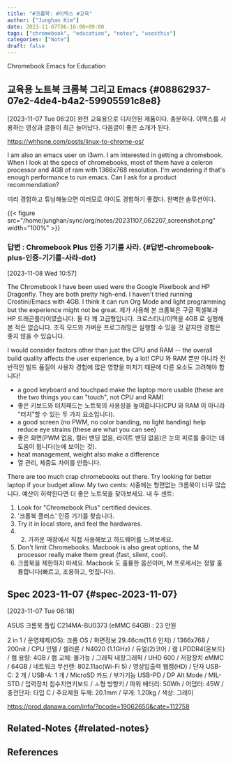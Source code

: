 ```yaml
---
title: "#크롬북: #이맥스 #교육"
author: ["Junghan Kim"]
date: 2023-11-07T06:16:00+09:00
tags: ["chromebook", "education", "notes", "usesthis"]
categories: ["Note"]
draft: false
---
```


Chromebook Emacs for Education


## 교육용 노트북 크롬북 그리고 Emacs {#08862937-07e2-4de4-b4a2-59905591c8e8}

<span class="timestamp-wrapper"><span class="timestamp">[2023-11-07 Tue 06:20] </span></span> 완전 교육용으로 디자인된 제품이다. 충분하다. 이맥스를 사용하는 영상과 글들이 최근 늘어났다. 다음글이 좋은 소개가 된다.

<https://whhone.com/posts/linux-to-chrome-os/>

I am also an emacs user on i3wm. I am interested in getting a chromebook. When I look at the specs of chromebooks, most of them have a celeron processor and 4GB of ram with 1366x768 resolution. I'm wondering if that's enough performance to run emacs. Can I ask for a product recommendation?

미리 경험하고 튜닝해놓으면 여러모로 아이도 경험하기 좋겠다. 완벽한 솔루션이다.

{{< figure src="/home/junghan/sync/org/notes/20231107_062207_screenshot.png" width="100%" >}}


### 답변 : Chromebook Plus 인증 기기를 사라. {#답변-chromebook-plus-인증-기기를-사라-dot}

<span class="timestamp-wrapper"><span class="timestamp">[2023-11-08 Wed 10:57]</span></span>

The Chromebook I have been used were the Google Pixelbook and HP Dragonfly. They are both pretty high-end. I haven't tried running Crostini/Emacs with 4GB. I think it can run Org Mode and light programming but the experience might not be great. 제가 사용해 본 크롬북은 구글 픽셀북과 HP 드래곤플라이였습니다. 둘 다 꽤 고급형입니다. 크로스티니/이맥을 4GB 로 실행해 본 적은 없습니다. 조직 모드와 가벼운 프로그래밍은 실행할 수 있을 것 같지만 경험은 좋지 않을 수 있습니다.

I would consider factors other than just the CPU and RAM -- the overall build quality affects the user experience, by a lot! CPU 와 RAM 뿐만 아니라 전반적인 빌드 품질이 사용자 경험에 많은 영향을 미치기 때문에 다른 요소도 고려해야 합니다!

-   a good keyboard and touchpad make the laptop more usable (these are the two things you can "touch", not CPU and RAM)
-   좋은 키보드와 터치패드는 노트북의 사용성을 높여줍니다(CPU 와 RAM 이 아니라 "터치"할 수 있는 두 가지 요소입니다).
-   a good screen (no PWM, no color banding, no light banding) help reduce eye strains (these are what you can see)
-   좋은 화면(PWM 없음, 컬러 밴딩 없음, 라이트 밴딩 없음)은 눈의 피로를 줄이는 데 도움이 됩니다(눈에 보이는 것).
-   heat management, weight also make a difference
-   열 관리, 체중도 차이를 만듭니다.

There are too much crap chromebooks out there. Try looking for better laptop if your budget allow. My two cents: 시중에는 형편없는 크롬북이 너무 많습니다. 예산이 허락한다면 더 좋은 노트북을 찾아보세요. 내 두 센트:

1.  Look for "Chromebook Plus" certified devices.
2.  '크롬북 플러스' 인증 기기를 찾습니다.
3.  Try it in local store, and feel the hardwares.
4.  2. 가까운 매장에서 직접 사용해보고 하드웨어를 느껴보세요.
5.  Don't limit Chromebooks. Macbook is also great options, the M processor really make them great (fast, silent, cool).
6.  크롬북을 제한하지 마세요. Macbook 도 훌륭한 옵션이며, M 프로세서는 정말 훌륭합니다(빠르고, 조용하고, 멋집니다).


## Spec 2023-11-07 {#spec-2023-11-07}

<span class="timestamp-wrapper"><span class="timestamp">[2023-11-07 Tue 06:18]</span></span>

ASUS 크롬북 플립 C214MA-BU0373 (eMMC 64GB) : 23 만원

2 in 1 / 운영체제(OS): 크롬 OS / 화면정보 29.46cm(11.6 인치) / 1366x768 / 200nit / CPU 인텔 / 셀러론 / N4020 (1.1GHz) / 듀얼(2)코어 / 램 LPDDR4(온보드) / 램 용량: 4GB / 램 교체: 불가능 / 그래픽 내장그래픽 / UHD 600 / 저장장치 eMMC / 64GB / 네트워크 무선랜: 802.11ac(Wi-Fi 5) / 영상입출력 웹캠(HD) / 단자 USB-C: 2 개 / USB-A: 1 개 / MicroSD 카드 / 부가기능 USB-PD / DP Alt Mode / MIL-STD / 입력장치 침수지연키보드 / ㅗ형 방향키 / 파워 배터리: 50Wh / 어댑터: 45W / 충전단자: 타입 C / 주요제원 두께: 20.1mm / 무게: 1.20kg / 색상: 그레이

<https://prod.danawa.com/info/?pcode=19062650&cate=112758>


## Related-Notes {#related-notes}

## References

<style>.csl-entry{text-indent: -1.5em; margin-left: 1.5em;}</style><div class="csl-bib-body">
</div>
